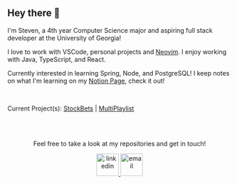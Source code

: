## Hey there 👋

I'm Steven, a 4th year Computer Science major and aspiring full stack developer at the University of Georgia!

I love to work with VSCode, personal projects and [Neovim](https://github.com/Tran-Steven/neovim-config). I enjoy working with Java,
TypeScript, and React.

Currently interested in learning Spring, Node, and PostgreSQL! I keep notes on what I'm learning on my [Notion Page](https://steven-tran.notion.site/CS-Concept-Notes-a8ade4543472479ea0f3ff3a5263ad7f), check it out!

<br>

Current Project(s): [StockBets](https://github.com/Tran-Steven/StockBets) | [MultiPlaylist](https://github.com/Tran-Steven/MultiPlaylist)

<div align="center">
    </br>
    </br>
    <p>Feel free to take a look at my repositories and get in touch!</p>
    <a href="https://www.linkedin.com/in/steven-tran-26735b206">
      <img
    src="https://cdn-icons-png.flaticon.com/512/174/174857.png"
    alt="linkedin"
       width="50"
       height="50"
  />
  </a>
    <a href="mailto:stevenntran@outlook.com"><img src="https://img.icons8.com/color/96/000000/gmail.png" alt="email" width="50" height="50" /></a>
  
</div>
